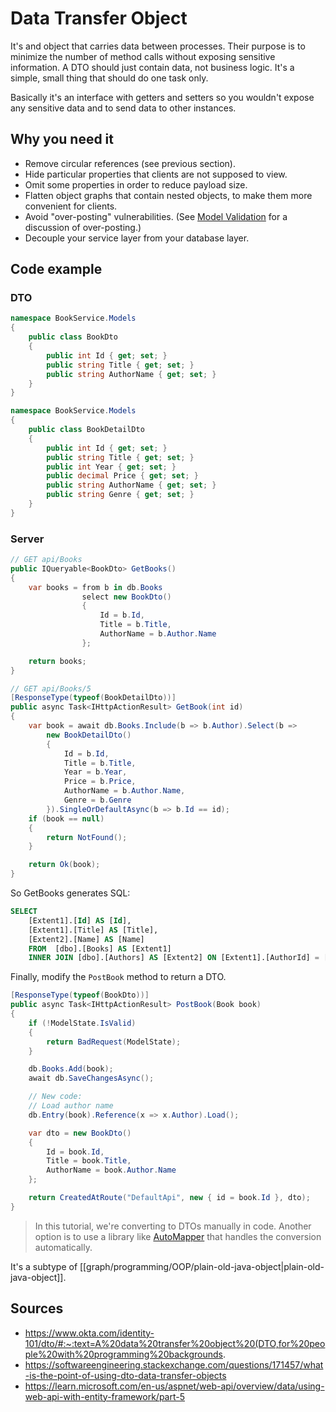 # Data Transfer Object
It's and object that carries data between processes. Their purpose is to minimize the number of method calls without exposing sensitive information.
A DTO should just contain data, not business logic. It's a simple, small thing that should do one task only.

Basically it's an interface with getters and setters so you wouldn't expose any sensitive data and to send data to other instances.
## Why you need it
- Remove circular references (see previous section).
- Hide particular properties that clients are not supposed to view.
- Omit some properties in order to reduce payload size.
- Flatten object graphs that contain nested objects, to make them more convenient for clients.
- Avoid "over-posting" vulnerabilities. (See [Model Validation](https://learn.microsoft.com/en-us/aspnet/web-api/overview/formats-and-model-binding/model-validation-in-aspnet-web-api) for a discussion of over-posting.)
- Decouple your service layer from your database layer.

## Code example

### DTO
```csharp
namespace BookService.Models
{
    public class BookDto
    {
        public int Id { get; set; }
        public string Title { get; set; }
        public string AuthorName { get; set; }
    }
}

namespace BookService.Models
{
    public class BookDetailDto
    {
        public int Id { get; set; }
        public string Title { get; set; }
        public int Year { get; set; }
        public decimal Price { get; set; }
        public string AuthorName { get; set; }
        public string Genre { get; set; }
    }
}
```
### Server
```csharp
// GET api/Books
public IQueryable<BookDto> GetBooks()
{
    var books = from b in db.Books
                select new BookDto()
                {
                    Id = b.Id,
                    Title = b.Title,
                    AuthorName = b.Author.Name
                };

    return books;
}

// GET api/Books/5
[ResponseType(typeof(BookDetailDto))]
public async Task<IHttpActionResult> GetBook(int id)
{
    var book = await db.Books.Include(b => b.Author).Select(b =>
        new BookDetailDto()
        {
            Id = b.Id,
            Title = b.Title,
            Year = b.Year,
            Price = b.Price,
            AuthorName = b.Author.Name,
            Genre = b.Genre
        }).SingleOrDefaultAsync(b => b.Id == id);
    if (book == null)
    {
        return NotFound();
    }

    return Ok(book);
}
```

So GetBooks generates SQL: 
```sql
SELECT 
    [Extent1].[Id] AS [Id], 
    [Extent1].[Title] AS [Title], 
    [Extent2].[Name] AS [Name]
    FROM  [dbo].[Books] AS [Extent1]
    INNER JOIN [dbo].[Authors] AS [Extent2] ON [Extent1].[AuthorId] = [Extent2].[Id]
```

Finally, modify the `PostBook` method to return a DTO.
```csharp
[ResponseType(typeof(BookDto))]
public async Task<IHttpActionResult> PostBook(Book book)
{
    if (!ModelState.IsValid)
    {
        return BadRequest(ModelState);
    }

    db.Books.Add(book);
    await db.SaveChangesAsync();

    // New code:
    // Load author name
    db.Entry(book).Reference(x => x.Author).Load();

    var dto = new BookDto()
    {
        Id = book.Id,
        Title = book.Title,
        AuthorName = book.Author.Name
    };

    return CreatedAtRoute("DefaultApi", new { id = book.Id }, dto);
}
```

> In this tutorial, we're converting to DTOs manually in code. Another option is to use a library like [AutoMapper](http://automapper.org/) that handles the conversion automatically.

It's a subtype of [[graph/programming/OOP/plain-old-java-object|plain-old-java-object]].
## Sources
- https://www.okta.com/identity-101/dto/#:~:text=A%20data%20transfer%20object%20(DTO,for%20people%20with%20programming%20backgrounds.
- https://softwareengineering.stackexchange.com/questions/171457/what-is-the-point-of-using-dto-data-transfer-objects
- https://learn.microsoft.com/en-us/aspnet/web-api/overview/data/using-web-api-with-entity-framework/part-5